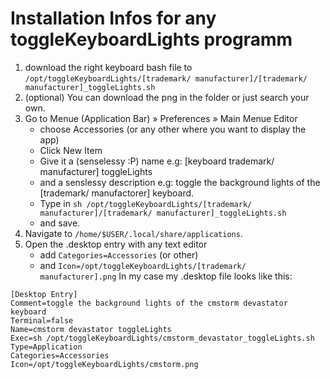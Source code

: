 # Installation Infos for any toggleKeyboardLights programm
1. download the right keyboard bash file to `/opt/toggleKeyboardLights/[trademark/ manufacturer]/[trademark/ manufacturer]_toggleLights.sh`
2. (optional) You can download the png in the folder or just search your own.
3. Go to Menue (Application Bar) » Preferences » Main Menue Editor
   -  choose Accessories (or any other where you want to display the app)
   - Click New Item
   - Give it a (senselessy :P) name e.g: \[keyboard trademark\/ manufacturer\] toggleLights
   - and a senslessy description e.g: toggle the background lights of the \[trademark\/ manufactorer\] keyboard.
   - Type in `sh /opt/toggleKeyboardLights/[trademark/ manufacturer]/[trademark/ manufacturer]_toggleLights.sh`
   - and save.
4. Navigate to `/home/$USER/.local/share/applications`.
5. Open the .desktop entry with any text editor
   - add `Categories=Accessories` (or other)
   - and `Icon=/opt/toggleKeyboardLights/[trademark/ manufacturer].png`
In my case my .desktop file looks like this:
```desktop
[Desktop Entry]
Comment=toggle the background lights of the cmstorm devastator keyboard
Terminal=false
Name=cmstorm devastator toggleLights
Exec=sh /opt/toggleKeyboardLights/cmstorm_devastator_toggleLights.sh
Type=Application
Categories=Accessories
Icon=/opt/toggleKeyboardLights/cmstorm.png
```
